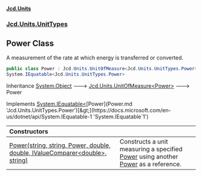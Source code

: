#### [Jcd.Units](index.md 'index')
### [Jcd.Units.UnitTypes](Jcd.Units.UnitTypes.md 'Jcd.Units.UnitTypes')

## Power Class

A measurement of the rate at which energy is transferred or converted.

```csharp
public class Power : Jcd.Units.UnitOfMeasure<Jcd.Units.UnitTypes.Power>,
System.IEquatable<Jcd.Units.UnitTypes.Power>
```

Inheritance [System.Object](https://docs.microsoft.com/en-us/dotnet/api/System.Object 'System.Object') &#129106; [Jcd.Units.UnitOfMeasure&lt;](UnitOfMeasure_TUnit_.md 'Jcd.Units.UnitOfMeasure<TUnit>')[Power](Power.md 'Jcd.Units.UnitTypes.Power')[&gt;](UnitOfMeasure_TUnit_.md 'Jcd.Units.UnitOfMeasure<TUnit>') &#129106; Power

Implements [System.IEquatable&lt;](https://docs.microsoft.com/en-us/dotnet/api/System.IEquatable-1 'System.IEquatable`1')[Power](Power.md 'Jcd.Units.UnitTypes.Power')[&gt;](https://docs.microsoft.com/en-us/dotnet/api/System.IEquatable-1 'System.IEquatable`1')

| Constructors | |
| :--- | :--- |
| [Power(string, string, Power, double, double, IValueComparer&lt;double&gt;, string)](Power..ctor.fd4KqMKt+DFBUvjfl6KdzQ.md 'Jcd.Units.UnitTypes.Power.Power(string, string, Jcd.Units.UnitTypes.Power, double, double, Jcd.Units.IValueComparer<double>, string)') | Constructs a unit measuring a specified [Power](Power.md 'Jcd.Units.UnitTypes.Power') using another [Power](Power.md 'Jcd.Units.UnitTypes.Power') as a reference. |
